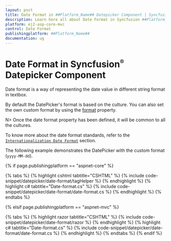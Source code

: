 ```yaml
---
layout: post
title: Date Format in ##Platform_Name## Datepicker Component | Syncfusion
description: Learn here all about Date Format in Syncfusion ##Platform_Name## Datepicker component of Syncfusion Essential JS 2 and more.
platform: ej2-asp-core-mvc
control: Date Format
publishingplatform: ##Platform_Name##
documentation: ug
---
```



# Date Format in Syncfusion<sup style="font-size:70%">&reg;</sup> Datepicker Component

Date format is a way of representing the date value in different string format in textbox.

By default the DatePicker's format is based on the culture. You can also set the own custom format by using the [format](https://help.syncfusion.com/cr/aspnetcore-js2/Syncfusion.EJ2.Calendars.DatePicker.html#Syncfusion_EJ2_Calendars_DatePicker_Format) property.

N> Once the date format property has been defined, it will be common to all the cultures.

To know more about the date format standards, refer to the [`Internationalization Date Format`](https://ej2.syncfusion.com/aspnetcore/documentation/datepicker/globalization) section.

The following example demonstrates the DatePicker with the custom format (`yyyy-MM-dd`).

{% if page.publishingplatform == "aspnet-core" %}

{% tabs %}
{% highlight cshtml tabtitle="CSHTML" %}
{% include code-snippet/datepicker/date-format/tagHelper %}
{% endhighlight %}
{% highlight c# tabtitle="Date-format.cs" %}
{% include code-snippet/datepicker/date-format/date-format.cs %}
{% endhighlight %}
{% endtabs %}

{% elsif page.publishingplatform == "aspnet-mvc" %}

{% tabs %}
{% highlight razor tabtitle="CSHTML" %}
{% include code-snippet/datepicker/date-format/razor %}
{% endhighlight %}
{% highlight c# tabtitle="Date-format.cs" %}
{% include code-snippet/datepicker/date-format/date-format.cs %}
{% endhighlight %}
{% endtabs %}
{% endif %}

